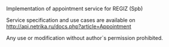 Implementation of appointment service for REGIZ (Spb)

Service specification and use cases are available on http://api.netrika.ru/docs.php?article=Appointment

Any use or modification without author`s permission prohibited.
